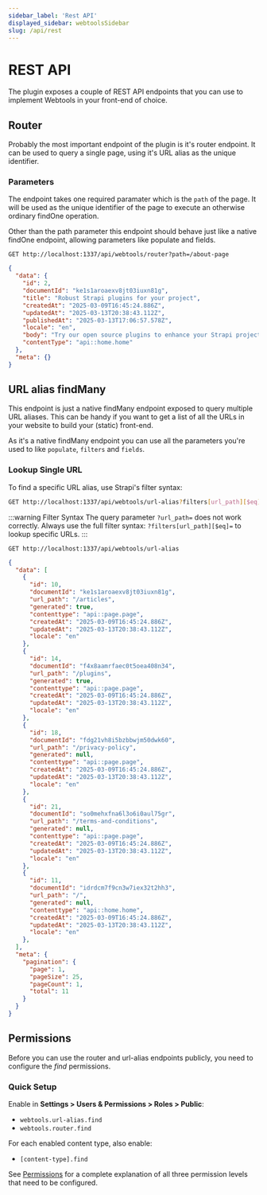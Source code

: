 ```yaml
---
sidebar_label: 'Rest API'
displayed_sidebar: webtoolsSidebar
slug: /api/rest
---
```


# REST API

The plugin exposes a couple of REST API endpoints that you can use to implement Webtools in your front-end of choice.

## Router

Probably the most important endpoint of the plugin is it's router endpoint.
It can be used to query a single page, using it's URL alias as the unique identifier.

### Parameters

The endpoint takes one required paramater which is the `path` of the page. It will be used as the unique identifier of the page to execute an otherwise ordinary findOne operation.

Other than the path parameter this endpoint should behave just like a native findOne endpoint, allowing parameters like populate and fields.

<ApiCall>

<Request>

`GET http://localhost:1337/api/webtools/router?path=/about-page`

</Request>

<Response>

```json
{
  "data": {
    "id": 2,
    "documentId": "ke1s1aroaexv8jt03iuxn81g",
    "title": "Robust Strapi plugins for your project",
    "createdAt": "2025-03-09T16:45:24.886Z",
    "updatedAt": "2025-03-13T20:38:43.112Z",
    "publishedAt": "2025-03-13T17:06:57.578Z",
    "locale": "en",
    "body": "Try our open source plugins to enhance your Strapi project for free! For custom solutions please contact our team.",
    "contentType": "api::home.home"
  },
  "meta": {}
}

```

</Response>

</ApiCall>


## URL alias findMany

This endpoint is just a native findMany endpoint exposed to query multiple URL aliases. This can be handy if you want to get a list of all the URLs in your website to build your (static) front-end.

As it's a native findMany endpoint you can use all the parameters you're used to like `populate`, `filters` and `fields`.

### Lookup Single URL

To find a specific URL alias, use Strapi's filter syntax:

```bash
GET http://localhost:1337/api/webtools/url-alias?filters[url_path][$eq]=/your-path
```

:::warning Filter Syntax
The query parameter `?url_path=` does not work correctly. Always use the full filter syntax: `?filters[url_path][$eq]=` to lookup specific URLs.
:::

<ApiCall>

<Request>

`GET http://localhost:1337/api/webtools/url-alias`

</Request>

<Response>

```json
{
  "data": [
    {
      "id": 10,
      "documentId": "ke1s1aroaexv8jt03iuxn81g",
      "url_path": "/articles",
      "generated": true,
      "contenttype": "api::page.page",
      "createdAt": "2025-03-09T16:45:24.886Z",
      "updatedAt": "2025-03-13T20:38:43.112Z",
      "locale": "en"
    },
    {
      "id": 14,
      "documentId": "f4x8aamrfaec0t5oea408n34",
      "url_path": "/plugins",
      "generated": true,
      "contenttype": "api::page.page",
      "createdAt": "2025-03-09T16:45:24.886Z",
      "updatedAt": "2025-03-13T20:38:43.112Z",
      "locale": "en"
    },
    {
      "id": 18,
      "documentId": "fdg21vh8i5bzbbwjm50dwk60",
      "url_path": "/privacy-policy",
      "generated": null,
      "contenttype": "api::page.page",
      "createdAt": "2025-03-09T16:45:24.886Z",
      "updatedAt": "2025-03-13T20:38:43.112Z",
      "locale": "en"
    },
    {
      "id": 21,
      "documentId": "so0mehxfna6l3o6i0aul75gr",
      "url_path": "/terms-and-conditions",
      "generated": null,
      "contenttype": "api::page.page",
      "createdAt": "2025-03-09T16:45:24.886Z",
      "updatedAt": "2025-03-13T20:38:43.112Z",
      "locale": "en"
    },
    {
      "id": 11,
      "documentId": "idrdcm7f9cn3w7iex32t2hh3",
      "url_path": "/",
      "generated": null,
      "contenttype": "api::home.home",
      "createdAt": "2025-03-09T16:45:24.886Z",
      "updatedAt": "2025-03-13T20:38:43.112Z",
      "locale": "en"
    },
  ],
  "meta": {
    "pagination": {
      "page": 1,
      "pageSize": 25,
      "pageCount": 1,
      "total": 11
    }
  }
}

```

</Response>

</ApiCall>

## Permissions

Before you can use the router and url-alias endpoints publicly, you need to configure the *find* permissions. 

### Quick Setup

Enable in **Settings > Users & Permissions > Roles > Public**:
- `webtools.url-alias.find`
- `webtools.router.find`

For each enabled content type, also enable:
- `[content-type].find`

See [Permissions](/permissions) for a complete explanation of all three permission levels that need to be configured.
